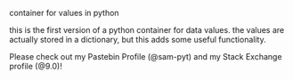 container for values in python

this is the first version of a python container for data values. the values are actually stored in a dictionary, but this adds some useful functionality.

Please check out my Pastebin Profile (@sam-pyt) and my Stack Exchange profile (@9.0)!
